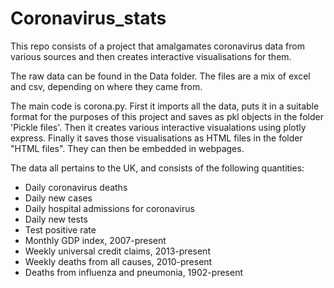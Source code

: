 # Coronavirus_stats

This repo consists of a project that amalgamates coronavirus data from various sources and then creates interactive visualisations for them.

The raw data can be found in the Data folder. The files are a mix of excel and csv, depending on where they came from.

The main code is corona.py. First it imports all the data, puts it in a suitable format for the purposes of this project and saves as pkl objects in the folder 'Pickle files'. Then it creates various interactive visualations using plotly express. Finally it saves those visualisations as HTML files in the folder "HTML files". They can then be embedded in webpages.

The data all pertains to the UK, and consists of the following quantities:
- Daily coronavirus deaths
- Daily new cases
- Daily hospital admissions for coronavirus
- Daily new tests
- Test positive rate
- Monthly GDP index, 2007-present
- Weekly universal credit claims, 2013-present
- Weekly deaths from all causes, 2010-present
- Deaths from influenza and pneumonia, 1902-present
